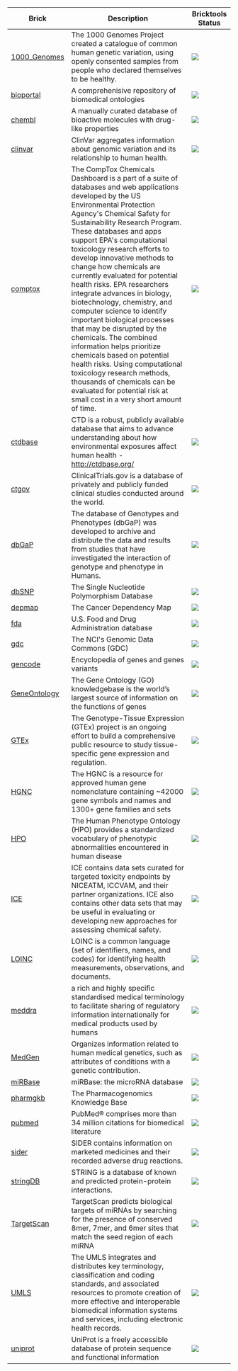 | Brick | Description | Bricktools Status |
|---|---|---|
|[1000_Genomes](https://github.com/biobricks-ai/1000_Genomes)|The 1000 Genomes Project created a catalogue of common human genetic variation, using openly consented samples from people who declared themselves to be healthy.|<a href="https://github.com/biobricks-ai/1000_Genomes/actions"><img src="https://github.com/biobricks-ai/1000_Genomes/actions/workflows/bricktools-check.yaml/badge.svg?branch=main"/></a>|
|[bioportal](https://github.com/biobricks-ai/bioportal)|A comprehenisive repository of biomedical ontologies|<a href="https://github.com/biobricks-ai/bioportal/actions"><img src="https://github.com/biobricks-ai/bioportal/actions/workflows/bricktools-check.yaml/badge.svg?branch=master"/></a>|
|[chembl](https://github.com/biobricks-ai/chembl)|A manually curated database of bioactive molecules with drug-like properties|<a href="https://github.com/biobricks-ai/chembl/actions"><img src="https://github.com/biobricks-ai/chembl/actions/workflows/bricktools-check.yaml/badge.svg?branch=master"/></a>|
|[clinvar](https://github.com/biobricks-ai/clinvar)|ClinVar aggregates information about genomic variation and its relationship to human health.|<a href="https://github.com/biobricks-ai/clinvar/actions"><img src="https://github.com/biobricks-ai/clinvar/actions/workflows/bricktools-check.yaml/badge.svg?branch=master"/></a>|
|[comptox](https://github.com/biobricks-ai/comptox)|The CompTox Chemicals Dashboard is a part of a suite of databases and web applications developed by the US Environmental Protection Agency's Chemical Safety for Sustainability Research Program. These databases and apps support EPA's computational toxicology research efforts to develop innovative methods to change how chemicals are currently evaluated for potential health risks. EPA researchers integrate advances in biology, biotechnology, chemistry, and computer science to identify important biological processes that may be disrupted by the chemicals. The combined information helps prioritize chemicals based on potential health risks. Using computational toxicology research methods, thousands of chemicals can be evaluated for potential risk at small cost in a very short amount of time.|<a href="https://github.com/biobricks-ai/comptox/actions"><img src="https://github.com/biobricks-ai/comptox/actions/workflows/bricktools-check.yaml/badge.svg?branch=master"/></a>|
|[ctdbase](https://github.com/biobricks-ai/ctdbase)|CTD is a robust, publicly available database that aims to advance understanding about how environmental exposures affect human health - http://ctdbase.org/|<a href="https://github.com/biobricks-ai/ctdbase/actions"><img src="https://github.com/biobricks-ai/ctdbase/actions/workflows/bricktools-check.yaml/badge.svg?branch=master"/></a>|
|[ctgov](https://github.com/biobricks-ai/ctgov)|ClinicalTrials.gov is a database of privately and publicly funded clinical studies conducted around the world.|<a href="https://github.com/biobricks-ai/ctgov/actions"><img src="https://github.com/biobricks-ai/ctgov/actions/workflows/bricktools-check.yaml/badge.svg?branch=main"/></a>|
|[dbGaP](https://github.com/biobricks-ai/dbGaP)|The database of Genotypes and Phenotypes (dbGaP) was developed to archive and distribute the data and results from studies that have investigated the interaction of genotype and phenotype in Humans.|<a href="https://github.com/biobricks-ai/dbGaP/actions"><img src="https://github.com/biobricks-ai/dbGaP/actions/workflows/bricktools-check.yaml/badge.svg?branch=master"/></a>|
|[dbSNP](https://github.com/biobricks-ai/dbSNP)|The Single Nucleotide Polymorphism Database|<a href="https://github.com/biobricks-ai/dbSNP/actions"><img src="https://github.com/biobricks-ai/dbSNP/actions/workflows/bricktools-check.yaml/badge.svg?branch=master"/></a>|
|[depmap](https://github.com/biobricks-ai/depmap)|The Cancer Dependency Map|<a href="https://github.com/biobricks-ai/depmap/actions"><img src="https://github.com/biobricks-ai/depmap/actions/workflows/bricktools-check.yaml/badge.svg?branch=master"/></a>|
|[fda](https://github.com/biobricks-ai/fda)|U.S. Food and Drug Administration database|<a href="https://github.com/biobricks-ai/fda/actions"><img src="https://github.com/biobricks-ai/fda/actions/workflows/bricktools-check.yaml/badge.svg?branch=main"/></a>|
|[gdc](https://github.com/biobricks-ai/gdc)|The NCI's Genomic Data Commons (GDC)|<a href="https://github.com/biobricks-ai/gdc/actions"><img src="https://github.com/biobricks-ai/gdc/actions/workflows/bricktools-check.yaml/badge.svg?branch=master"/></a>|
|[gencode](https://github.com/biobricks-ai/gencode)|Encyclopedia of genes and genes variants|<a href="https://github.com/biobricks-ai/gencode/actions"><img src="https://github.com/biobricks-ai/gencode/actions/workflows/bricktools-check.yaml/badge.svg?branch=main"/></a>|
|[GeneOntology](https://github.com/biobricks-ai/GeneOntology)|The Gene Ontology (GO) knowledgebase is the world’s largest source of information on the functions of genes|<a href="https://github.com/biobricks-ai/GeneOntology/actions"><img src="https://github.com/biobricks-ai/GeneOntology/actions/workflows/bricktools-check.yaml/badge.svg?branch=main"/></a>|
|[GTEx](https://github.com/biobricks-ai/GTEx)|The Genotype-Tissue Expression (GTEx) project is an ongoing effort to build a comprehensive public resource to study tissue-specific gene expression and regulation.|<a href="https://github.com/biobricks-ai/GTEx/actions"><img src="https://github.com/biobricks-ai/GTEx/actions/workflows/bricktools-check.yaml/badge.svg?branch=master"/></a>|
|[HGNC](https://github.com/biobricks-ai/HGNC)|The HGNC is a resource for approved human gene nomenclature containing ~42000 gene symbols and names and 1300+ gene families and sets|<a href="https://github.com/biobricks-ai/HGNC/actions"><img src="https://github.com/biobricks-ai/HGNC/actions/workflows/bricktools-check.yaml/badge.svg?branch=master"/></a>|
|[HPO](https://github.com/biobricks-ai/HPO)|The Human Phenotype Ontology (HPO) provides a standardized vocabulary of phenotypic abnormalities encountered in human disease|<a href="https://github.com/biobricks-ai/HPO/actions"><img src="https://github.com/biobricks-ai/HPO/actions/workflows/bricktools-check.yaml/badge.svg?branch=master"/></a>|
|[ICE](https://github.com/biobricks-ai/HPO)|ICE contains data sets curated for targeted toxicity endpoints by NICEATM, ICCVAM, and their partner organizations. ICE also contains other data sets that may be useful in evaluating or developing new approaches for assessing chemical safety.|<a href="https://github.com/biobricks-ai/ICE/actions"><img src="https://github.com/biobricks-ai/ICE/actions/workflows/bricktools-check.yaml/badge.svg?branch=master"/></a>|
|[LOINC](https://github.com/biobricks-ai/LOINC)|LOINC is a common language (set of identifiers, names, and codes) for identifying health measurements, observations, and documents.|<a href="https://github.com/biobricks-ai/LOINC/actions"><img src="https://github.com/biobricks-ai/LOINC/actions/workflows/bricktools-check.yaml/badge.svg?branch=master"/></a>|
|[meddra](https://github.com/biobricks-ai/meddra)|a rich and highly specific standardised medical terminology to facilitate sharing of regulatory information internationally for medical products used by humans|<a href="https://github.com/biobricks-ai/meddra/actions"><img src="https://github.com/biobricks-ai/meddra/actions/workflows/bricktools-check.yaml/badge.svg?branch=main"/></a>|
|[MedGen](https://github.com/biobricks-ai/MedGen)|Organizes information related to human medical genetics, such as attributes of conditions with a genetic contribution.|<a href="https://github.com/biobricks-ai/MedGen/actions"><img src="https://github.com/biobricks-ai/MedGen/actions/workflows/bricktools-check.yaml/badge.svg?branch=master"/></a>|
|[miRBase](https://github.com/biobricks-ai/miRBase)|miRBase: the microRNA database|<a href="https://github.com/biobricks-ai/miRBase/actions"><img src="https://github.com/biobricks-ai/miRBase/actions/workflows/bricktools-check.yaml/badge.svg?branch=master"/></a>|
|[pharmgkb](https://github.com/biobricks-ai/pharmgkb)|The Pharmacogenomics Knowledge Base|<a href="https://github.com/biobricks-ai/pharmgkb/actions"><img src="https://github.com/biobricks-ai/pharmgkb/actions/workflows/bricktools-check.yaml/badge.svg?branch=master"/></a>|
|[pubmed](https://github.com/biobricks-ai/pubmed)|PubMed® comprises more than 34 million citations for biomedical literature|<a href="https://github.com/biobricks-ai/pubmed/actions"><img src="https://github.com/biobricks-ai/pubmed/actions/workflows/bricktools-check.yaml/badge.svg?branch=main"/></a>|
|[sider](https://github.com/biobricks-ai/sider)|SIDER contains information on marketed medicines and their recorded adverse drug reactions.|<a href="https://github.com/biobricks-ai/sider/actions"><img src="https://github.com/biobricks-ai/sider/actions/workflows/bricktools-check.yaml/badge.svg?branch=main"/></a>|
|[stringDB](https://github.com/biobricks-ai/stringDB)|STRING is a database of known and predicted protein-protein interactions.|<a href="https://github.com/biobricks-ai/stringDB/actions"><img src="https://github.com/biobricks-ai/stringDB/actions/workflows/bricktools-check.yaml/badge.svg?branch=main"/></a>|
|[TargetScan](https://github.com/biobricks-ai/TargetScan)|TargetScan predicts biological targets of miRNAs by searching for the presence of conserved 8mer, 7mer, and 6mer sites that match the seed region of each miRNA|<a href="https://github.com/biobricks-ai/TargetScan/actions"><img src="https://github.com/biobricks-ai/TargetScan/actions/workflows/bricktools-check.yaml/badge.svg?branch=main"/></a>|
|[UMLS](https://github.com/biobricks-ai/UMLS)|The UMLS integrates and distributes key terminology, classification and coding standards, and associated resources to promote creation of more effective and interoperable biomedical information systems and services, including electronic health records.|<a href="https://github.com/biobricks-ai/UMLS/actions"><img src="https://github.com/biobricks-ai/UMLS/actions/workflows/bricktools-check.yaml/badge.svg?branch=main"/></a>|
|[uniprot](https://github.com/biobricks-ai/uniprot)|UniProt is a freely accessible database of protein sequence and functional information|<a href="https://github.com/biobricks-ai/uniprot/actions"><img src="https://github.com/biobricks-ai/uniprot/actions/workflows/bricktools-check.yaml/badge.svg?branch=master"/></a>|
